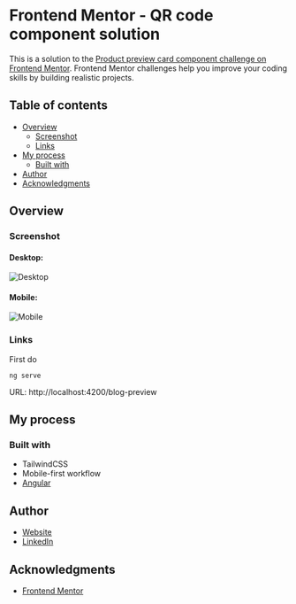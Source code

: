 # Frontend Mentor - QR code component solution

This is a solution to the [Product preview card component challenge on Frontend Mentor](https://www.frontendmentor.io/challenges/product-preview-card-component-GO7UmttRfa). Frontend Mentor challenges help you improve your coding skills by building realistic projects.

## Table of contents

- [Overview](#overview)
  - [Screenshot](#screenshot)
  - [Links](#links)
- [My process](#my-process)
  - [Built with](#built-with)
- [Author](#author)
- [Acknowledgments](#acknowledgments)

## Overview

### Screenshot

#### Desktop:
![Desktop](/src/assets/product-preview-card/screenshot-desktop.png)

#### Mobile:
![Mobile](/src/assets/product-preview-card/screenshot-mobile.png)

### Links

First do
```shell
ng serve 
```
URL: http://localhost:4200/blog-preview

## My process

### Built with

- TailwindCSS
- Mobile-first workflow
- [Angular](https://angular.dev/)

## Author

- [Website](https://www.ckarakoc.nl)
- [LinkedIn](https://www.linkedin.com/in/celal-karakoç/)


## Acknowledgments

- [Frontend Mentor](https://www.frontendmentor.io)
